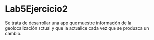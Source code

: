 # Lab5Ejercicio2
Se trata de desarrollar una app que muestre información de la geolocalización actual 
y que la actualice cada vez que se produzca un cambio.
